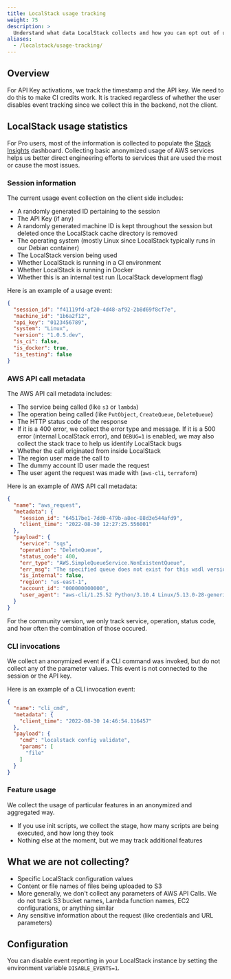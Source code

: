 ```yaml
---
title: LocalStack usage tracking
weight: 75
description: >
  Understand what data LocalStack collects and how you can opt out of usage tracking.
aliases:
  - /localstack/usage-tracking/
---
```


## Overview

For API Key activations, we track the timestamp and the API key. We need to do this to make CI credits work. It is tracked regardless of whether the user disables event tracking since we collect this in the backend, not the client.

## LocalStack usage statistics

For Pro users, most of the information is collected to populate the [Stack Insights](https://docs.localstack.cloud/user-guide/web-application/stack-insights) dashboard. Collecting basic anonymized usage of AWS services helps us better direct engineering efforts to services that are used the most or cause the most issues.

### Session information

The current usage event collection on the client side includes:

- A randomly generated ID pertaining to the session
- The API Key (if any)
- A randomly generated machine ID is kept throughout the session but deleted once the LocalStack cache directory is removed
- The operating system (mostly Linux since LocalStack typically runs in our Debian container)
- The LocalStack version being used
- Whether LocalStack is running in a CI environment
- Whether LocalStack is running in Docker
- Whether this is an internal test run (LocalStack development flag)

Here is an example of a usage event:

```json
{
  "session_id": "f41119fd-af20-4d48-af92-2b8d69f8cf7e",
  "machine_id": "1b6a2f12",
  "api_key": "0123456789",
  "system": "Linux",
  "version": "1.0.5.dev",
  "is_ci": false,
  "is_docker": true,
  "is_testing": false
}
```

### AWS API call metadata

The AWS API call metadata includes:

- The service being called (like `s3` or `lambda`)
- The operation being called (like `PutObject`, `CreateQueue`, `DeleteQueue`)
- The HTTP status code of the response
- If it is a 400 error, we collect the error type and message. If it is a 500 error (internal LocalStack error), and `DEBUG=1` is enabled, we may also collect the stack trace to help us identify LocalStack bugs
- Whether the call originated from inside LocalStack
- The region user made the call to
- The dummy account ID user made the request
- The user agent the request was made with (`aws-cli`, `terraform`)

Here is an example of AWS API call metadata:

```json 
{
  "name": "aws_request",
  "metadata": {
    "session_id": "64517be1-7dd0-479b-a8ec-88d3e544afd9",
    "client_time": "2022-08-30 12:27:25.556001"
  },
  "payload": {
    "service": "sqs",
    "operation": "DeleteQueue",
    "status_code": 400,
    "err_type": "AWS.SimpleQueueService.NonExistentQueue",
    "err_msg": "The specified queue does not exist for this wsdl version.",
    "is_internal": false,
    "region": "us-east-1",
    "account_id": "000000000000",
    "user_agent": "aws-cli/1.25.52 Python/3.10.4 Linux/5.13.0-28-generic awscrt/0.14.0 botocore/1.27.52"
  }
}
```

For the community version, we only track service, operation, status code, and how often the combination of those occured.

### CLI invocations

We collect an anonymized event if a CLI command was invoked, but do not collect any of the parameter values. This event is not connected to the session or the API key.

Here is an example of a CLI invocation event:

```json
{
  "name": "cli_cmd",
  "metadata": {
    "client_time": "2022-08-30 14:46:54.116457"
  },
  "payload": {
    "cmd": "localstack config validate",
    "params": [
      "file"
    ]
  }
}
```

### Feature usage

We collect the usage of particular features in an anonymized and aggregated way.

- If you use init scripts, we collect the stage, how many scripts are being executed, and how long they took
- Nothing else at the moment, but we may track additional features

## What we are not collecting? 

- Specific LocalStack configuration values
- Content or file names of files being uploaded to S3
- More generally, we don't collect any parameters of AWS API Calls. We do not track S3 bucket names, Lambda function names, EC2 configurations, or anything similar
- Any sensitive information about the request (like credentials and URL parameters)

## Configuration

You can disable event reporting in your LocalStack instance by setting the environment variable `DISABLE_EVENTS=1`.
